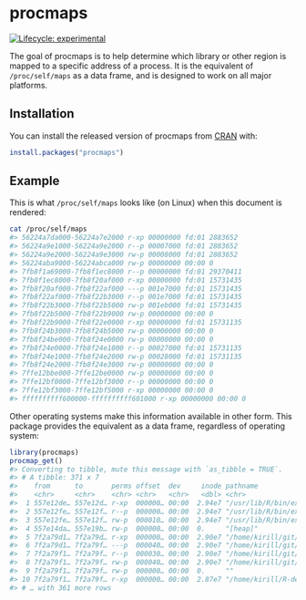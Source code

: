 
<!-- README.md is generated from README.Rmd. Please edit that file -->

# procmaps

<!-- badges: start -->

[![Lifecycle:
experimental](https://img.shields.io/badge/lifecycle-experimental-orange.svg)](https://www.tidyverse.org/lifecycle/#experimental)
<!-- badges: end -->

The goal of procmaps is to help determine which library or other region
is mapped to a specific address of a process. It is the equivalent of
`/proc/self/maps` as a data frame, and is designed to work on all major
platforms.

## Installation

You can install the released version of procmaps from
[CRAN](https://CRAN.R-project.org) with:

``` r
install.packages("procmaps")
```

## Example

This is what `/proc/self/maps` looks like (on Linux) when this document
is rendered:

``` bash
cat /proc/self/maps
#> 56224a7da000-56224a7e2000 r-xp 00000000 fd:01 2883652                    /bin/cat
#> 56224a9e1000-56224a9e2000 r--p 00007000 fd:01 2883652                    /bin/cat
#> 56224a9e2000-56224a9e3000 rw-p 00008000 fd:01 2883652                    /bin/cat
#> 56224aba9000-56224abca000 rw-p 00000000 00:00 0                          [heap]
#> 7fb8f1a69000-7fb8f1ec8000 r--p 00000000 fd:01 29370411                   /usr/lib/locale/locale-archive
#> 7fb8f1ec8000-7fb8f20af000 r-xp 00000000 fd:01 15731435                   /lib/x86_64-linux-gnu/libc-2.27.so
#> 7fb8f20af000-7fb8f22af000 ---p 001e7000 fd:01 15731435                   /lib/x86_64-linux-gnu/libc-2.27.so
#> 7fb8f22af000-7fb8f22b3000 r--p 001e7000 fd:01 15731435                   /lib/x86_64-linux-gnu/libc-2.27.so
#> 7fb8f22b3000-7fb8f22b5000 rw-p 001eb000 fd:01 15731435                   /lib/x86_64-linux-gnu/libc-2.27.so
#> 7fb8f22b5000-7fb8f22b9000 rw-p 00000000 00:00 0 
#> 7fb8f22b9000-7fb8f22e0000 r-xp 00000000 fd:01 15731135                   /lib/x86_64-linux-gnu/ld-2.27.so
#> 7fb8f24b3000-7fb8f24b5000 rw-p 00000000 00:00 0 
#> 7fb8f24be000-7fb8f24e0000 rw-p 00000000 00:00 0 
#> 7fb8f24e0000-7fb8f24e1000 r--p 00027000 fd:01 15731135                   /lib/x86_64-linux-gnu/ld-2.27.so
#> 7fb8f24e1000-7fb8f24e2000 rw-p 00028000 fd:01 15731135                   /lib/x86_64-linux-gnu/ld-2.27.so
#> 7fb8f24e2000-7fb8f24e3000 rw-p 00000000 00:00 0 
#> 7ffe12bbe000-7ffe12be0000 rw-p 00000000 00:00 0                          [stack]
#> 7ffe12bf0000-7ffe12bf3000 r--p 00000000 00:00 0                          [vvar]
#> 7ffe12bf3000-7ffe12bf5000 r-xp 00000000 00:00 0                          [vdso]
#> ffffffffff600000-ffffffffff601000 r-xp 00000000 00:00 0                  [vsyscall]
```

Other operating systems make this information available in other form.
This package provides the equivalent as a data frame, regardless of
operating system:

``` r
library(procmaps)
procmap_get()
#> Converting to tibble, mute this message with `as_tibble = TRUE`.
#> # A tibble: 371 x 7
#>    from      to       perms offset  dev     inode pathname                      
#>    <chr>     <chr>    <chr> <chr>   <chr>   <dbl> <chr>                         
#>  1 557e12de… 557e12d… r-xp  000000… 00:00  2.94e7 "/usr/lib/R/bin/exec/R"       
#>  2 557e12fe… 557e12f… r--p  000000… 00:00  2.94e7 "/usr/lib/R/bin/exec/R"       
#>  3 557e12fe… 557e12f… rw-p  000010… 00:00  2.94e7 "/usr/lib/R/bin/exec/R"       
#>  4 557e14da… 557e19b… rw-p  000000… 00:00  0.     "[heap]"                      
#>  5 7f2a79d1… 7f2a79d… r-xp  000000… 00:00  2.90e7 "/home/kirill/git/R/r-prof/pr…
#>  6 7f2a79d1… 7f2a79f… ---p  000040… 00:00  2.90e7 "/home/kirill/git/R/r-prof/pr…
#>  7 7f2a79f1… 7f2a79f… r--p  000030… 00:00  2.90e7 "/home/kirill/git/R/r-prof/pr…
#>  8 7f2a79f1… 7f2a79f… rw-p  000040… 00:00  2.90e7 "/home/kirill/git/R/r-prof/pr…
#>  9 7f2a79f1… 7f2a79f… rw-p  000000… 00:00  0.     ""                            
#> 10 7f2a79f1… 7f2a79f… r-xp  000000… 00:00  2.87e7 "/home/kirill/R-dev/glue/libs…
#> # … with 361 more rows
```
